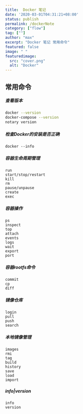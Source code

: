 ```yaml
---
title:  Docker 笔记
date: '2020-03-01T04:31:21+08:00'
status: publish
permalink: /dockerNote
category: ["flow"] 
tag: [""]
author: "max"
excerpt: "Docker 笔记 常用命令"
featured: false
image: " "
featuredimage:
  src: "cover.png"
  alt: "Docker"
---
```

## 常用命令

##### 查看版本

```bash
docker --version 
docker-compose --version
notary version
```

#####  检查Docker的安装是否正确

```
docker --info
```

##### 容器生命周期管理
```
run
start/stop/restart
kill
rm
pause/unpause
create
exec
```

##### 容器操作
```
ps
inspect
top
attach
events
logs
wait
export
port
```

##### 容器rootfs命令
```
commit
cp
diff
```

##### 镜像仓库
```
login
pull
push
search
```

##### 本地镜像管理
```
images
rmi
tag
build
history
save
load
import
```

##### info|version
```
info
version
```















